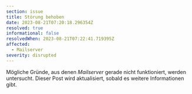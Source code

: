 ```yaml
---
section: issue
title: Störung behoben
date: 2023-08-21T07:20:18.296354Z
resolved: true
informational: false
resolvedWhen: 2023-08-21T07:22:41.719395Z
affected:
  - Mailserver
severity: disrupted
---
```

Mögliche Gründe, aus denen *Mailserver* gerade nicht funktioniert, werden untersucht. Dieser Post wird aktualisiert, sobald es weitere Informationen gibt.

        